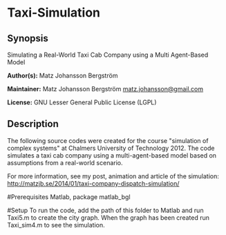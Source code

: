 # Taxi-Simulation

## Synopsis

Sim­u­lat­ing a Real-World Taxi Cab Com­pany using a Multi Agent-Based Model

**Author(s):** Matz Johansson Bergström

**Maintainer:** Matz Johansson Bergström <matz.johansson@gmail.com>

**License:** GNU Lesser General Public License (LGPL)

## Description

The following source codes were created for the course "simulation of complex systems" at Chalmers University of Technology 2012. The code simulates a taxi cab company using a multi-agent-based model based on assumptions from a real-world scenario.

For more information, see my post, animation and article of the simulation: http://matzjb.se/2014/01/taxi-company-dispatch-simulation/


#Prerequisites
Matlab, package matlab_bgl

#Setup
To run the code, add the path of this folder to Matlab and run Taxi5.m to create the city graph. When the graph has been created run Taxi_sim4.m to see the simulation.


